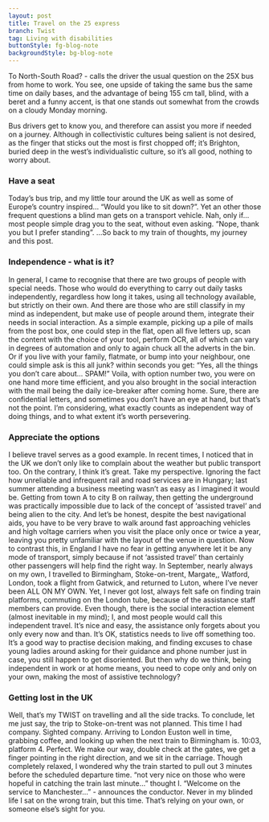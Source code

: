 ```yaml
---
layout: post
title: Travel on the 25 express
branch: Twist
tag: Living with disabilities
buttonStyle: fg-blog-note
backgroundStyle: bg-blog-note
---
```


To North-South Road? - calls the driver the usual question on the 25X bus from home to work. You see, one upside of taking the same bus the same time on daily bases, and the advantage of being 155 cm tall, blind, with a beret and a funny accent, is that one stands out somewhat from the crowds on a cloudy Monday morning. 
<!-- excerpt-end -->
Bus drivers get to know you, and therefore can assist you more if needed on a journey. Although in collectivistic cultures being salient is not desired, as the finger that sticks out the most is first chopped off; it’s Brighton, buried deep in the west’s individualistic culture, so it’s all good, nothing to worry about.

### Have a seat

Today’s bus trip, and my little tour around the UK as well as some of Europe’s country inspired… “Would you like to sit down?”. Yet an other those frequent questions a blind man gets on a transport vehicle. Nah, only if… most people simple drag you to the seat, without even asking. “Nope, thank you but I prefer standing”. …So back to my train of thoughts, my journey and this post.

### Independence - what is it?

In general, I came to recognise that there are two groups of people with special needs. Those who would do everything to carry out daily tasks independently, regardless how long it takes, using all technology available, but strictly on their own. And there are those who are still classify in my mind as independent, but make use of people around them, integrate their needs in social interaction. As a simple example, picking up a pile of mails from the post box, one could step in the flat, open all five letters up, scan the content with the choice of your tool, perform OCR, all of which can vary in degrees of automation and only to again chuck all the adverts in the bin. Or if you live with your family, flatmate, or bump into your neighbour, one could simple ask is this all junk? within seconds you get: “Yes, all the things you don’t care about… SPAM!” Voila, with option number two, you were on one hand more time efficient, and you also brought in the social interaction with the mail being the daily ice-breaker after coming home. Sure, there are confidential letters, and sometimes you don’t have an eye at hand, but that’s not the point. I’m considering, what exactly counts as independent way of doing things, and to what extent it’s worth persevering.

### Appreciate the options

I believe travel serves as a good example. In recent times, I noticed that in the UK we don’t only like to complain about the weather but public transport too. On the contrary, I think  it’s great. Take my perspective. Ignoring the fact how unreliable and infrequent rail and road services are in Hungary; last summer attending a business meeting wasn’t as easy as I imagined it would be. Getting from town A to city B on railway, then getting the underground was practically impossible due to lack of the concept of ‘assisted travel’ and being alien to the city. And let’s be honest, despite the best navigational aids, you have to be very brave to walk around fast approaching vehicles and high voltage carriers when you visit the place only once or twice a year, leaving you pretty unfamiliar with the layout  of the venue in question. 
Now to contrast this, in England I have no fear in getting anywhere let it be any mode of transport, simply because if not ‘assisted travel’ than certainly other passengers will help find the right way. In September, nearly always on my own, I travelled to Birmingham, Stoke-on-trent, Margate,, Watford, London, took a flight from Gatwick, and returned to Luton, where I’ve never been ALL ON MY OWN. Yet, I never got lost, always felt safe on finding train platforms, commuting on the London tube, because of the assistance staff members can provide. Even though, there is the social interaction element (almost inevitable in my mind); I, and most people would call this independent travel. It’s nice and easy, the assistance only forgets about you only every now and than. It’s OK, statistics needs to live off something too. It’s a good way to practise decision making, and finding excuses to chase young ladies around asking for their guidance and phone number just in case, you still happen to get disoriented. But then why do we think, being independent in work or at home means, you need to cope only and only on your own, making the most of assistive technology?

### Getting lost in the UK

Well, that’s my TWIST on travelling and all the side tracks. To conclude, let me just say, the trip to Stoke-on-trent was not planned. This time I had company. Sighted company. Arriving to London Euston well in time, grabbing coffee, and looking up when the next train to Birmingham is. 10:03, platform 4. Perfect. We make our way, double check at the gates, we get a finger pointing in the right direction, and we sit in the carriage. Though completely relaxed, I wondered why the train started to pull out 3 minutes before the scheduled departure time. “not very nice on those who were hopeful in catching the train last minute…” thought I. “Welcome on the service to Manchester…” - announces the conductor. Never in my blinded life I sat on the wrong train, but this time. That’s relying on your own, or someone else’s sight for you.
